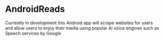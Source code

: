 ﻿# AndroidReads
Currently In development this Android app will scrape websites for users and allow users to enjoy their media using popular Ai voice engines such as Speech services by Google
